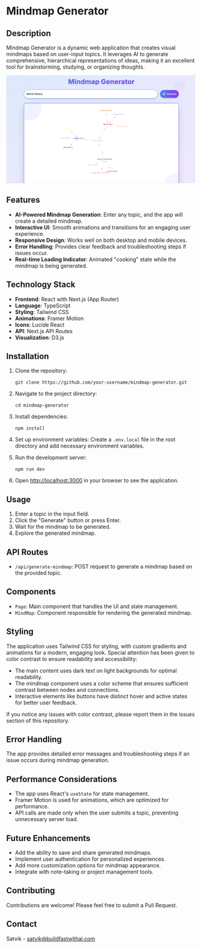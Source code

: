# Mindmap Generator

## Description

Mindmap Generator is a dynamic web application that creates visual mindmaps based on user-input topics. It leverages AI to generate comprehensive, hierarchical representations of ideas, making it an excellent tool for brainstorming, studying, or organizing thoughts.

![Demo of Mindmap Generator](public/images/demo.png)

## Features

- **AI-Powered Mindmap Generation**: Enter any topic, and the app will create a detailed mindmap.
- **Interactive UI**: Smooth animations and transitions for an engaging user experience.
- **Responsive Design**: Works well on both desktop and mobile devices.
- **Error Handling**: Provides clear feedback and troubleshooting steps if issues occur.
- **Real-time Loading Indicator**: Animated "cooking" state while the mindmap is being generated.

## Technology Stack

- **Frontend**: React with Next.js (App Router)
- **Language**: TypeScript
- **Styling**: Tailwind CSS
- **Animations**: Framer Motion
- **Icons**: Lucide React
- **API**: Next.js API Routes
- **Visualization**: D3.js

## Installation

1. Clone the repository:
   ```
   git clone https://github.com/your-username/mindmap-generator.git
   ```

2. Navigate to the project directory:
   ```
   cd mindmap-generator
   ```

3. Install dependencies:
   ```
   npm install
   ```

4. Set up environment variables:
   Create a `.env.local` file in the root directory and add necessary environment variables.

5. Run the development server:
   ```
   npm run dev
   ```

6. Open [http://localhost:3000](http://localhost:3000) in your browser to see the application.

## Usage

1. Enter a topic in the input field.
2. Click the "Generate" button or press Enter.
3. Wait for the mindmap to be generated.
4. Explore the generated mindmap.

## API Routes

- `/api/generate-mindmap`: POST request to generate a mindmap based on the provided topic.

## Components

- `Page`: Main component that handles the UI and state management.
- `MindMap`: Component responsible for rendering the generated mindmap.

## Styling

The application uses Tailwind CSS for styling, with custom gradients and animations for a modern, engaging look. Special attention has been given to color contrast to ensure readability and accessibility:

- The main content uses dark text on light backgrounds for optimal readability.
- The mindmap component uses a color scheme that ensures sufficient contrast between nodes and connections.
- Interactive elements like buttons have distinct hover and active states for better user feedback.

If you notice any issues with color contrast, please report them in the issues section of this repository.

## Error Handling

The app provides detailed error messages and troubleshooting steps if an issue occurs during mindmap generation.

## Performance Considerations

- The app uses React's `useState` for state management.
- Framer Motion is used for animations, which are optimized for performance.
- API calls are made only when the user submits a topic, preventing unnecessary server load.

## Future Enhancements

- Add the ability to save and share generated mindmaps.
- Implement user authentication for personalized experiences.
- Add more customization options for mindmap appearance.
- Integrate with note-taking or project management tools.

## Contributing

Contributions are welcome! Please feel free to submit a Pull Request.

## Contact

Satvik - satvik@buildfastwithai.com
